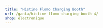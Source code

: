 ```yaml
---
title: "Histine Flomo Charging Booth"
url: /ganta/histine-flomo-charging-booth-4/
shop: électronique
---
```

